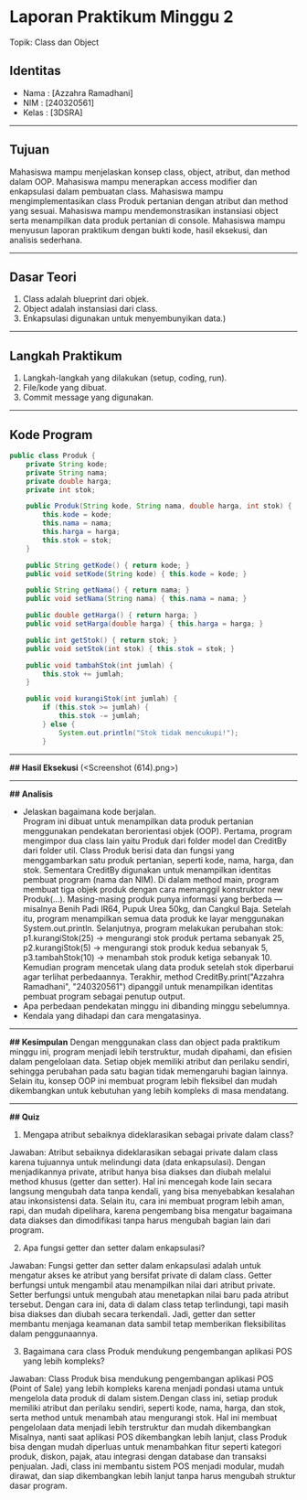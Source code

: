 # Laporan Praktikum Minggu 2 
Topik: Class dan Object

## Identitas
- Nama  : [Azzahra Ramadhani]
- NIM   : [240320561]
- Kelas : [3DSRA]

---

## Tujuan
Mahasiswa mampu menjelaskan konsep class, object, atribut, dan method dalam OOP.
Mahasiswa mampu menerapkan access modifier dan enkapsulasi dalam pembuatan class.
Mahasiswa mampu mengimplementasikan class Produk pertanian dengan atribut dan method yang sesuai.
Mahasiswa mampu mendemonstrasikan instansiasi object serta menampilkan data produk pertanian di console.
Mahasiswa mampu menyusun laporan praktikum dengan bukti kode, hasil eksekusi, dan analisis sederhana.

---

## Dasar Teori
1. Class adalah blueprint dari objek.  
2. Object adalah instansiasi dari class.  
3. Enkapsulasi digunakan untuk menyembunyikan data.)

---

## Langkah Praktikum
1. Langkah-langkah yang dilakukan (setup, coding, run).  
2. File/kode yang dibuat.  
3. Commit message yang digunakan.

---

## Kode Program 

```java
public class Produk {
    private String kode;
    private String nama;
    private double harga;
    private int stok;

    public Produk(String kode, String nama, double harga, int stok) {
        this.kode = kode;
        this.nama = nama;
        this.harga = harga;
        this.stok = stok;
    }

    public String getKode() { return kode; }
    public void setKode(String kode) { this.kode = kode; }

    public String getNama() { return nama; }
    public void setNama(String nama) { this.nama = nama; }

    public double getHarga() { return harga; }
    public void setHarga(double harga) { this.harga = harga; }

    public int getStok() { return stok; }
    public void setStok(int stok) { this.stok = stok; }

    public void tambahStok(int jumlah) {
        this.stok += jumlah;
    }

    public void kurangiStok(int jumlah) {
        if (this.stok >= jumlah) {
            this.stok -= jumlah;
        } else {
            System.out.println("Stok tidak mencukupi!");
        }
```

---

**## Hasil Eksekusi**
(<Screenshot (614).png>)

---

**## Analisis**
- Jelaskan bagaimana kode berjalan.  
 Program ini dibuat untuk menampilkan data produk pertanian menggunakan pendekatan berorientasi objek (OOP). Pertama, program mengimpor dua class lain yaitu Produk dari folder model dan CreditBy dari folder util. Class Produk berisi data dan fungsi yang menggambarkan satu produk pertanian, seperti kode, nama, harga, dan stok. Sementara CreditBy digunakan untuk menampilkan identitas pembuat program (nama dan NIM). Di dalam method main, program membuat tiga objek produk dengan cara memanggil konstruktor new Produk(...). Masing-masing produk punya informasi yang berbeda — misalnya Benih Padi IR64, Pupuk Urea 50kg, dan Cangkul Baja. Setelah itu, program menampilkan semua data produk ke layar menggunakan System.out.println. Selanjutnya, program melakukan perubahan stok: p1.kurangiStok(25) → mengurangi stok produk pertama sebanyak 25, p2.kurangiStok(5) → mengurangi stok produk kedua sebanyak 5, p3.tambahStok(10) → menambah stok produk ketiga sebanyak 10. Kemudian program mencetak ulang data produk setelah stok diperbarui agar terlihat perbedaannya. Terakhir, method CreditBy.print("Azzahra Ramadhani", "240320561") dipanggil untuk menampilkan identitas pembuat program sebagai penutup output.
- Apa perbedaan pendekatan minggu ini dibanding minggu sebelumnya.  
- Kendala yang dihadapi dan cara mengatasinya.  

---

**## Kesimpulan**
Dengan menggunakan class dan object pada praktikum minggu ini, program menjadi lebih terstruktur, mudah dipahami, dan efisien dalam pengelolaan data. Setiap objek memiliki atribut dan perilaku sendiri, sehingga perubahan pada satu bagian tidak memengaruhi bagian lainnya. Selain itu, konsep OOP ini membuat program lebih fleksibel dan mudah dikembangkan untuk kebutuhan yang lebih kompleks di masa mendatang.

---

**## Quiz**
1. Mengapa atribut sebaiknya dideklarasikan sebagai private dalam class?

Jawaban: Atribut sebaiknya dideklarasikan sebagai private dalam class karena tujuannya untuk melindungi data (data enkapsulasi). Dengan menjadikannya private, atribut hanya bisa diakses dan diubah melalui method khusus (getter dan setter). Hal ini mencegah kode lain secara langsung mengubah data tanpa kendali, yang bisa menyebabkan kesalahan atau inkonsistensi data. Selain itu, cara ini membuat program lebih aman, rapi, dan mudah dipelihara, karena pengembang bisa mengatur bagaimana data diakses dan dimodifikasi tanpa harus mengubah bagian lain dari program.

2. Apa fungsi getter dan setter dalam enkapsulasi?

Jawaban: Fungsi getter dan setter dalam enkapsulasi adalah untuk mengatur akses ke atribut yang bersifat private di dalam class. Getter berfungsi untuk mengambil atau menampilkan nilai dari atribut private. Setter berfungsi untuk mengubah atau menetapkan nilai baru pada atribut tersebut. Dengan cara ini, data di dalam class tetap terlindungi, tapi masih bisa diakses dan diubah secara terkendali. Jadi, getter dan setter membantu menjaga keamanan data sambil tetap memberikan fleksibilitas dalam penggunaannya.

3. Bagaimana cara class Produk mendukung pengembangan aplikasi POS yang lebih kompleks?

Jawaban: Class Produk bisa mendukung pengembangan aplikasi POS (Point of Sale) yang lebih kompleks karena menjadi pondasi utama untuk mengelola data produk di dalam sistem.Dengan class ini, setiap produk memiliki atribut dan perilaku sendiri, seperti kode, nama, harga, dan stok, serta method untuk menambah atau mengurangi stok. Hal ini membuat pengelolaan data menjadi lebih terstruktur dan mudah dikembangkan Misalnya, nanti saat aplikasi POS dikembangkan lebih lanjut, class Produk bisa dengan mudah diperluas untuk menambahkan fitur seperti kategori produk, diskon, pajak, atau integrasi dengan database dan transaksi penjualan. Jadi, class ini membantu sistem POS menjadi modular, mudah dirawat, dan siap dikembangkan lebih lanjut tanpa harus mengubah struktur dasar program.
